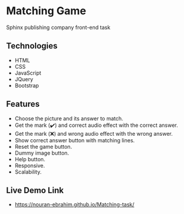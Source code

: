 # Matching Game
Sphinx publishing company front-end task 

## Technologies
- HTML
- CSS
- JavaScript
- JQuery
- Bootstrap
## Features
- Choose the picture and its answer to match.
- Get the mark (:heavy_check_mark:)  and correct audio effect with the correct answer.
- Get the mark (:x:) and wrong audio effect with the wrong answer.
- Show correct answer button with matching lines.
- Reset the game button.
- Dummy image button.
- Help button.
- Responsive.
- Scalability.
## Live Demo Link
- https://nouran-ebrahim.github.io/Matching-task/
